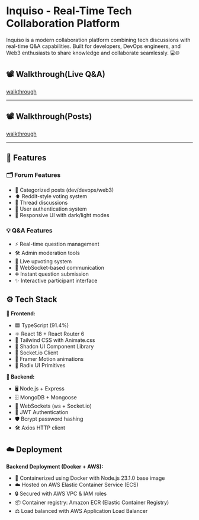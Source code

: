 # Inquiso - Real-Time Tech Collaboration Platform

Inquiso is a modern collaboration platform combining tech discussions with real-time Q&A capabilities. Built for developers, DevOps engineers, and Web3 enthusiasts to share knowledge and collaborate seamlessly. 💻🌐

## 📽️ Walkthrough(Live Q&A)

[walkthrough](https://github.com/user-attachments/assets/a0706ba2-41c3-43c1-a88b-544455d170e9)

---

## 📽️ Walkthrough(Posts)

[walkthrough](https://github.com/user-attachments/assets/9e1075f4-ac37-4545-9eb0-019e6b801340)

---

## 🎯 Features

### 🗂️ Forum Features

- 📂 Categorized posts (dev/devops/web3)
- ⬆️ Reddit-style voting system
- 💬 Thread discussions
- 🔐 User authentication system
- 🎨 Responsive UI with dark/light modes

### 💡 Q&A Features

- ⚡ Real-time question management
- 🛠️ Admin moderation tools
- 🔼 Live upvoting system
- 📡 WebSocket-based communication
- ➕ Instant question submission
- ✨ Interactive participant interface

## ⚙️ Tech Stack

**🎨 Frontend:**

- 🟦 TypeScript (91.4%)
- ⚛️ React 18 + React Router 6
- 🎨 Tailwind CSS with Animate.css
- 🧩 Shadcn UI Component Library
- 🔗 Socket.io Client
- 🌊 Framer Motion animations
- 🧱 Radix UI Primitives

**🔧 Backend:**

- 🖥️ Node.js + Express
- 🗄️ MongoDB + Mongoose
- 📶 WebSockets (ws + Socket.io)
- 🔑 JWT Authentication
- 🛡️ Bcrypt password hashing
- 🛠️ Axios HTTP client

## ☁️ Deployment

**Backend Deployment (Docker + AWS):**

- 🐳 Containerized using Docker with Node.js 23.1.0 base image
- ☁️ Hosted on AWS Elastic Container Service (ECS)
- 🔒 Secured with AWS VPC & IAM roles
- 📦 Container registry: Amazon ECR (Elastic Container Registry)
- ⚖️ Load balanced with AWS Application Load Balancer
